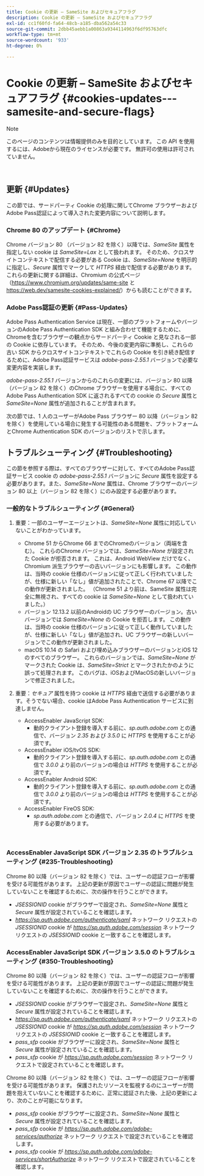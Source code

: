 ```yaml
---
title: Cookie の更新 – SameSite およびセキュアフラグ
description: Cookie の更新 – SameSite およびセキュアフラグ
exl-id: cc1f60fd-fa64-48cb-a185-dba562a54c33
source-git-commit: 2dbb45aebb1a00863a9344114963f6df95763dfc
workflow-type: tm+mt
source-wordcount: '933'
ht-degree: 0%

---
```


# Cookie の更新 – SameSite およびセキュアフラグ {#cookies-updates---samesite-and-secure-flags}

>[!NOTE]
>
>このページのコンテンツは情報提供のみを目的としています。 この API を使用するには、Adobeから現在のライセンスが必要です。 無許可の使用は許可されていません。

</br>


## 更新 {#Updates}

この節では、サードパーティ Cookie の処理に関してChrome ブラウザーおよびAdobe Pass認証によって導入された変更内容について説明します。



### Chrome 80 のアップデート {#Chrome}

Chrome バージョン 80 （バージョン 82 を除く）以降では、*SameSite* 属性を指定しない cookie は *SameSite=Lax* として扱われます。 そのため、クロスサイトコンテキストで配信する必要がある Cookie は、*SameSite=None* を明示的に指定し、*Secure* 属性でマークして *HTTPS* 経由で配信する必要があります。 これらの更新に関する詳細は、Chromium の公式ページ（<https://www.chromium.org/updates/same-site> と <https://web.dev/samesite-cookies-explained/>）からも読むことができます。


### Adobe Pass認証の更新 {#Pass-Updates}

Adobe Pass Authentication Service は現在、一部のプラットフォームやバージョンのAdobe Pass Authentication SDK と組み合わせて機能するために、Chromeを含むブラウザーの観点からサードパーティ Cookie と見なされる一部の Cookie に依存しています。 そのため、今後の変更内容に準拠し、これらの古い SDK からクロスサイトコンテキストでこれらの Cookie を引き続き配信するために、Adobe Pass認証サービスは *adobe-pass-2.55.1* バージョンで必要な変更内容を実装します。

*adobe-pass-2.55.1* バージョンからのこれらの変更には、バージョン 80 以降（バージョン 82 を除く）のChrome ブラウザーを使用する場合に、すべてのAdobe Pass Authentication SDK に返されるすべての cookie の *Secure* 属性と *SameSite=None* 属性が追加されることが含まれます。

次の節では、1 人のユーザーがAdobe Pass ブラウザー 80 以降（バージョン 82 を除く）を使用している場合に発生する可能性のある問題を、プラットフォームとChrome Authentication SDK のバージョンのリストで示します。

## トラブルシューティング {#Troubleshooting}

この節を参照する際は、すべてのブラウザーに対して、すべてのAdobe Pass認証サービス cookie の *adobe-pass-2.55.1* バージョンに *Secure* 属性を設定する必要があります。また、*SameSite=None* 属性は、Chrome ブラウザーのバージョン 80 以上（バージョン 82 を除く）にのみ設定する必要があります。


### 一般的なトラブルシューティング {#General}

1. 重要：一部のユーザーエージェントは、*SameSite=None* 属性に対応していないことがわかっています。

   - Chrome 51 からChrome 66 までのChromeのバージョン（両端を含む）。 これらのChrome バージョンでは、*SameSite=None* が設定された Cookie が拒否されます。 これは、Android WebView だけでなく、Chromium 派生ブラウザーの古いバージョンにも影響します。 この動作は、当時の cookie 仕様のバージョンに従って正しく行われていましたが、仕様に新しい「なし」値が追加されたことで、Chrome 67 以降でこの動作が更新されました。 （Chrome 51 より前は、SameSite 属性は完全に無視され、すべての cookie は *SameSite=None* として扱われていました。）
   - バージョン 12.13.2 以前のAndroidの UC ブラウザーのバージョン。古いバージョンでは *SameSite=None* の Cookie を拒否します。 この動作は、当時の cookie 仕様のバージョンに従って正しく動作していましたが、仕様に新しい「なし」値が追加され、UC ブラウザーの新しいバージョンでこの動作が更新されました。
   - macOS 10.14 の Safari および埋め込みブラウザーのバージョンとiOS 12 のすべてのブラウザー。 これらのバージョンでは、*SameSite=None* がマークされた Cookie は、*SameSite=Strict* とマークされたかのように誤って処理されます。 このバグは、iOSおよびMacOSの新しいバージョンで修正されました。


1. 重要：*セキュア* 属性を持つ cookie は *HTTPS* 経由で送信する必要があります。そうでない場合、cookie はAdobe Pass Authentication サービスに到達しません。

   - AccessEnabler JavaScript SDK:
      - 動的クライアント登録を導入する前に、*sp.auth.adobe.com* との通信で、バージョン *2.35* および *3.5.0* に *HTTPS* を使用することが必須です。
   - AccessEnabler iOS/tvOS SDK:
      - 動的クライアント登録を導入する前に、*sp.auth.adobe.com* との通信で *3.0.0* より前のバージョンの場合は *HTTPS* を使用することが必須です。
   - AccessEnabler Android SDK:
      - 動的クライアント登録を導入する前に、*sp.auth.adobe.com* との通信で *3.0.0* より前のバージョンの場合は *HTTPS* を使用することが必須です。
   - AccessEnabler FireOS SDK:
      - *sp.auth.adobe.com* との通信で、バージョン *2.0.4* に *HTTPS* を使用する必要があります。

</br>

### AccessEnabler JavaScript SDK バージョン 2.35 のトラブルシューティング {#235-Troubleshooting}

Chrome 80 以降（バージョン 82 を除く）では、ユーザーの認証フローが影響を受ける可能性があります。 上記の更新が原因でユーザーの認証に問題が発生していないことを確認するために、次の操作を行うことができます。

- *JSESSIONID* cookie がブラウザーで設定され、*SameSite=None* 属性と *Secure* 属性が設定されていることを確認します。
- *https://sp.auth.adobe.com/authenticate/saml* ネットワーク リクエストの *JSESSIONID* cookie が *https://sp.auth.adobe.com/session* ネットワーク リクエストの *JSESSIONID* cookie と一致することを確認します。


### AccessEnabler JavaScript SDK バージョン 3.5.0 のトラブルシューティング {#350-Troubleshooting}

Chrome 80 以降（バージョン 82 を除く）では、ユーザーの認証フローが影響を受ける可能性があります。 上記の更新が原因でユーザーの認証に問題が発生していないことを確認するために、次の操作を行うことができます。

- *JSESSIONID* cookie がブラウザーで設定され、*SameSite=None* 属性と *Secure* 属性が設定されていることを確認します。
- *https://sp.auth.adobe.com/authenticate/saml* ネットワーク リクエストの *JSESSIONID* cookie が *https://sp.auth.adobe.com/session* ネットワーク リクエストの *JSESSIONID* cookie と一致することを確認します。
- *pass\_sfp* cookie がブラウザーに設定され、*SameSite=None* 属性と *Secure* 属性が設定されていることを確認します。
- *pass\_sfp* cookie が *https://sp.auth.adobe.com/session* ネットワーク リクエストで設定されていることを確認します。


Chrome 80 以降（バージョン 82 を除く）では、ユーザーの認証フローが影響を受ける可能性があります。 保護されたリソースを監視するのにユーザーが問題を抱えていないことを確認するために、正常に認証された後、上記の更新により、次のことが可能になります。

- *pass\_sfp* cookie がブラウザーに設定され、*SameSite=None* 属性と *Secure* 属性が設定されていることを確認します。
- *pass\_sfp* cookie が *https://sp.auth.adobe.com/adobe-services/authorize* ネットワーク リクエストで設定されていることを確認します。
- *pass\_sfp* cookie が *https://sp.auth.adobe.com/adobe-services/shortAuthorize* ネットワーク リクエストで設定されていることを確認します。
